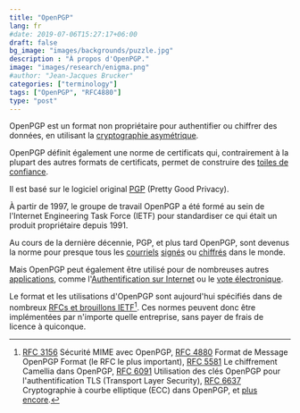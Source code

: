 ```yaml
---
title: "OpenPGP"
lang: fr
#date: 2019-07-06T15:27:17+06:00
draft: false
bg_image: "images/backgrounds/puzzle.jpg"
description : "À propos d'OpenPGP."
image: "images/research/enigma.png"
#author: "Jean-Jacques Brucker"
categories: ["terminology"]
tags: ["OpenPGP", "RFC4880"]
type: "post"
---
```


OpenPGP est un format non propriétaire pour authentifier ou chiffrer des données, en utilisant la [cryptographie asymétrique](https://fr.wikipedia.org/wiki/Cryptographie_asym%C3%A9trique).

OpenPGP définit également une norme de certificats qui, contrairement à la plupart des autres formats de certificats, permet de construire des [toiles de confiance](https://fr.wikipedia.org/wiki/Toile_de_confiance).

Il est basé sur le logiciel original [PGP](https://fr.wikipedia.org/wiki/Pretty_Good_Privacy) (Pretty Good Privacy).

À partir de 1997, le groupe de travail OpenPGP a été formé au sein de l'Internet Engineering Task Force (IETF) pour standardiser ce qui était un produit propriétaire depuis 1991.

Au cours de la dernière décennie, PGP, et plus tard OpenPGP, sont devenus la norme pour presque tous les [courriels](/fr/research/theme-email/) [signés](/fr/research/theme-authentication/) ou [chiffrés](/fr/research/encryption/) dans le monde.

Mais OpenPGP peut également être utilisé pour de nombreuses autres [applications](/fr/research/), comme
l'[Authentification sur Internet](/fr/research/theme-authentication/) ou le [vote électronique](/fr/research/theme-vote/).

Le format et les utilisations d'OpenPGP sont aujourd'hui spécifiés dans de nombreux [RFCs et brouillons IETF](https://www.ietf.org/standards/rfcs/)[^ rfcs]. Ces normes peuvent donc être implémentées par n'importe quelle entreprise, sans payer de frais de licence à quiconque.

[^ rfcs]: [RFC 3156](https://tools.ietf.org/html/rfc3156) Sécurité MIME avec OpenPGP, [RFC 4880](https://tools.ietf.org/html/rfc4880) Format de Message OpenPGP Format (le RFC le plus important), [RFC 5581](https://tools.ietf.org/html/rfc5581) Le chiffrement Camellia dans OpenPGP, [RFC 6091](https://tools.ietf.org/html/rfc6091) Utilisation des clés OpenPGP pour l'authentification TLS (Transport Layer Security), [RFC 6637](https://tools.ietf.org/html/rfc6637) Cryptographie à courbe elliptique (ECC) dans OpenPGP, et [plus encore](https://www.openpgp.org/about/standard/).
